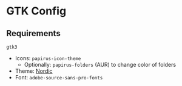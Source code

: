 # GTK Config

## Requirements

`gtk3`

- Icons: `papirus-icon-theme`
  - Optionally: `papirus-folders` (AUR) to change color of folders
- Theme: [Nordic](https://github.com/EliverLara/Nordic)
- Font: `adobe-source-sans-pro-fonts`
